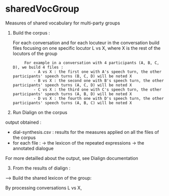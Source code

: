 # sharedVocGroup
Measures of shared vocabulary for multi-party groups


1. Build the corpus : 

    For each conversation and for each locuteur in the conversation 
        build files focusing on one specific locutor 
            L vs X, where X is the rest of the locutors of the group
            
            For example in a conversation with 4 participants (A, B, C, D), we build 4 files : 
                - A vs X : the first one with A's speech turn, the other participants' speech turns (B, C, D) will be noted X
                - B vs X : the second one with B's speech turn, the other participants' speech turns (A, C, D) will be noted X
                - C vs X : the third one with C's speech turn, the other participants' speech turns (A, B, D) will be noted X
                - D vs X : the fourth one with D's speech turn, the other participants' speech turns (A, B, C) will be noted X 
                

2. Run Dialign on the corpus

output obtained : 
- dial-synthesis.csv : results for the measures applied on all the files of the corpus
- for each file : 
    -> the lexicon of the repeated expressions
    -> the annotated dialogue

For more detailled about the output, see Dialign documentation


3. From the results of dialign : 

--> Build the shared lexicon of the group: 

By processing conversations L vs X, 
